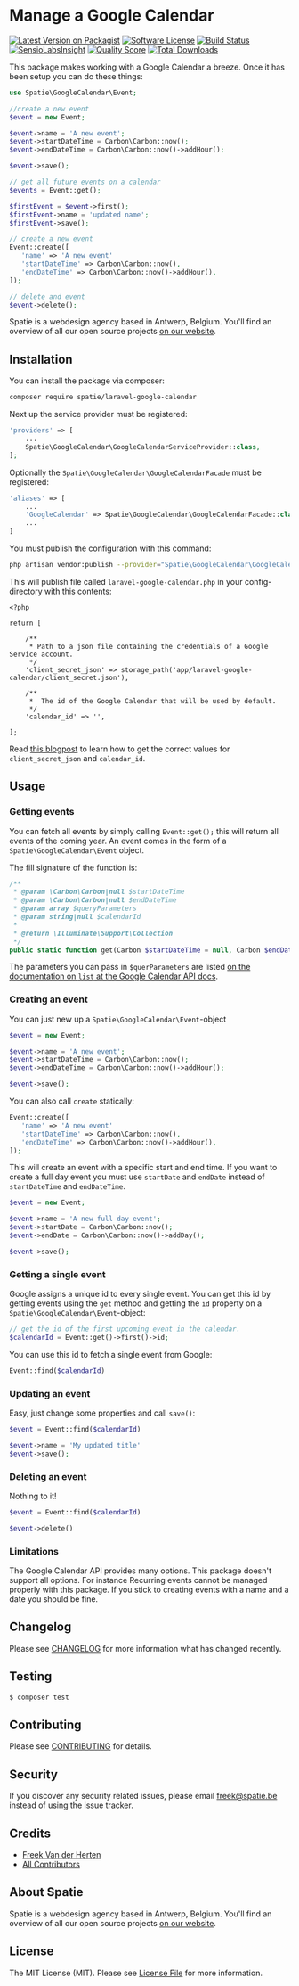 # Manage a Google Calendar

[![Latest Version on Packagist](https://img.shields.io/packagist/v/spatie/laravel-google-calendar.svg?style=flat-square)](https://packagist.org/packages/spatie/laravel-google-calendar)
[![Software License](https://img.shields.io/badge/license-MIT-brightgreen.svg?style=flat-square)](LICENSE.md)
[![Build Status](https://img.shields.io/travis/spatie/laravel-google-calendar/master.svg?style=flat-square)](https://travis-ci.org/spatie/laravel-google-calendar)
[![SensioLabsInsight](https://img.shields.io/sensiolabs/i/a966412b-091b-4407-b509-6f7472935b0e.svg?style=flat-square)](https://insight.sensiolabs.com/projects/a966412b-091b-4407-b509-6f7472935b0e)
[![Quality Score](https://img.shields.io/scrutinizer/g/spatie/laravel-google-calendar.svg?style=flat-square)](https://scrutinizer-ci.com/g/spatie/laravel-google-calendar)
[![Total Downloads](https://img.shields.io/packagist/dt/spatie/laravel-google-calendar.svg?style=flat-square)](https://packagist.org/packages/spatie/laravel-google-calendar)

This package makes working with a Google Calendar a breeze. Once it has been setup you can do these things:

```php
use Spatie\GoogleCalendar\Event;

//create a new event
$event = new Event;

$event->name = 'A new event';
$event->startDateTime = Carbon\Carbon::now();
$event->endDateTime = Carbon\Carbon::now()->addHour();

$event->save();

// get all future events on a calendar
$events = Event::get(); 

$firstEvent = $event->first();
$firstEvent->name = 'updated name';
$firstEvent->save();

// create a new event
Event::create([
   'name' => 'A new event'
   'startDateTime' => Carbon\Carbon::now(),
   'endDateTime' => Carbon\Carbon::now()->addHour(),
]);

// delete and event
$event->delete();
```

Spatie is a webdesign agency based in Antwerp, Belgium. You'll find an overview of all our open source projects [on our website](https://spatie.be/opensource).

## Installation

You can install the package via composer:

```bash
composer require spatie/laravel-google-calendar
```

Next up the service provider must be registered:

```php
'providers' => [
    ...
    Spatie\GoogleCalendar\GoogleCalendarServiceProvider::class,
];
```

Optionally the  `Spatie\GoogleCalendar\GoogleCalendarFacade` must be registered:

```php
'aliases' => [
	...
    'GoogleCalendar' => Spatie\GoogleCalendar\GoogleCalendarFacade::class,
    ...
]
```

You must publish the configuration with this command:

```bash
php artisan vendor:publish --provider="Spatie\GoogleCalendar\GoogleCalendarServiceProvider"
```

This will publish file called `laravel-google-calendar.php` in your config-directory with this contents:
```
<?php

return [

    /**
     * Path to a json file containing the credentials of a Google Service account.
     */
    'client_secret_json' => storage_path('app/laravel-google-calendar/client_secret.json'),

    /**
     *  The id of the Google Calendar that will be used by default.
     */
    'calendar_id' => '',
    
];

```

Read [this blogpost](https://murze.be/2016/05/how-to-setup-and-use-the-google-calendar-api/) to learn how to get the correct values for `client_secret_json` and `calendar_id`.

## Usage

### Getting events

You can fetch all events by simply calling `Event::get();` this will return all events of the coming year. An event comes in the form of a `Spatie\GoogleCalendar\Event` object.

The fill signature of the function is:

```php
/**
 * @param \Carbon\Carbon|null $startDateTime
 * @param \Carbon\Carbon|null $endDateTime
 * @param array $queryParameters
 * @param string|null $calendarId
 *
 * @return \Illuminate\Support\Collection
 */
public static function get(Carbon $startDateTime = null, Carbon $endDateTime = null, array $queryParameters = [], string $calendarId = null) : Collection
```

The parameters you can pass in `$querParameters` are listed [on the documentation on `list` at the Google Calendar API docs](https://developers.google.com/google-apps/calendar/v3/reference/events/list#request).

### Creating an event

You can just new up a `Spatie\GoogleCalendar\Event`-object

```php
$event = new Event;

$event->name = 'A new event';
$event->startDateTime = Carbon\Carbon::now();
$event->endDateTime = Carbon\Carbon::now()->addHour();

$event->save();
```

You can also call `create` statically:

```php
Event::create([
   'name' => 'A new event'
   'startDateTime' => Carbon\Carbon::now(),
   'endDateTime' => Carbon\Carbon::now()->addHour(),
]);
```

This will create an event with a specific start and end time. If you want to create a full day event you must use `startDate` and `endDate` instead of `startDateTime` and `endDateTime`.

```php
$event = new Event;

$event->name = 'A new full day event';
$event->startDate = Carbon\Carbon::now();
$event->endDate = Carbon\Carbon::now()->addDay();

$event->save();
```

### Getting a single event

Google assigns a unique id to every single event. You can get this id by getting events using the `get` method and getting the `id` property on a `Spatie\GoogleCalendar\Event`-object:
```php
// get the id of the first upcoming event in the calendar.
$calendarId = Event::get()->first()->id;
```

You can use this id to fetch a single event from Google:
```php
Event::find($calendarId)
```

### Updating an event

Easy, just change some properties and call `save()`:

```php
$event = Event::find($calendarId)

$event->name = 'My updated title' 
$event->save();
```

### Deleting an event

Nothing to it!

```php
$event = Event::find($calendarId)

$event->delete()
```

### Limitations

The Google Calendar API provides many options. This package doesn't support all options. For instance Recurring events cannot be managed properly with this package. If you stick to creating events with a name and a date you should be fine.

## Changelog

Please see [CHANGELOG](CHANGELOG.md) for more information what has changed recently.

## Testing

``` bash
$ composer test
```

## Contributing

Please see [CONTRIBUTING](CONTRIBUTING.md) for details.

## Security

If you discover any security related issues, please email freek@spatie.be instead of using the issue tracker.

## Credits

- [Freek Van der Herten](https://github.com/freekmurze)
- [All Contributors](../../contributors)

## About Spatie
Spatie is a webdesign agency based in Antwerp, Belgium. You'll find an overview of all our open source projects [on our website](https://spatie.be/opensource).

## License

The MIT License (MIT). Please see [License File](LICENSE.md) for more information.
